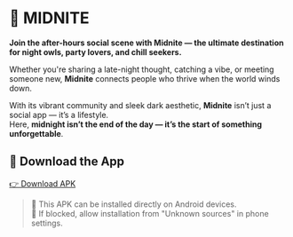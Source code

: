 # 🌌 MIDNITE

**Join the after-hours social scene with Midnite — the ultimate destination for night owls, party lovers, and chill seekers.**

Whether you're sharing a late-night thought, catching a vibe, or meeting someone new, **Midnite** connects people who thrive when the world winds down.

With its vibrant community and sleek dark aesthetic, **Midnite** isn’t just a social app — it’s a lifestyle.  
Here, **midnight isn’t the end of the day — it’s the start of something unforgettable**.

## 📱 Download the App

[👉 Download APK](https://expo.dev/artifacts/eas/sUV2duc8pUwsbMk27ViSHR.apk)

> 🔹 This APK can be installed directly on Android devices.  
> 🔹 If blocked, allow installation from "Unknown sources" in phone settings.
